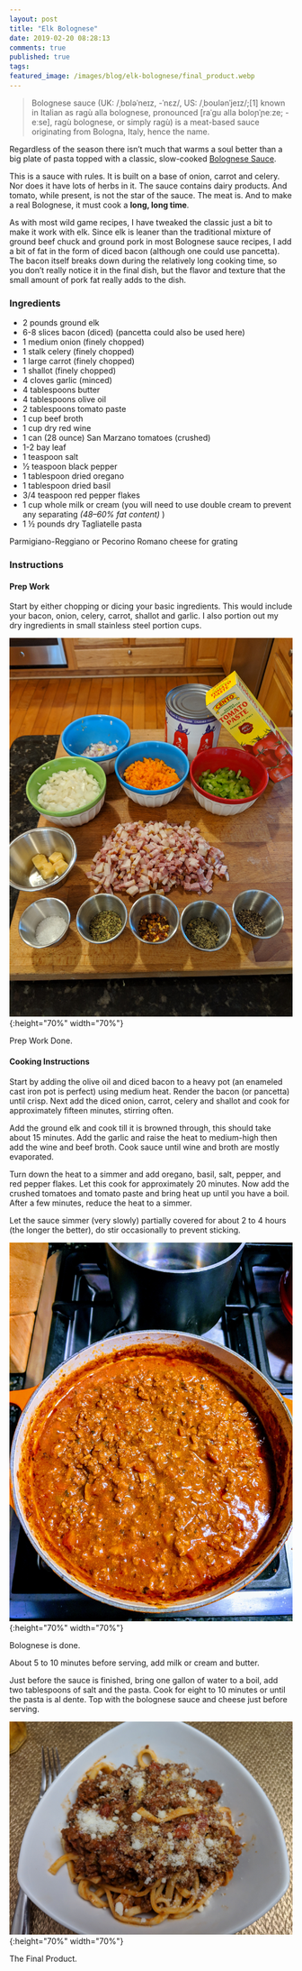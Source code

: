 ```yaml
---
layout: post
title: "Elk Bolognese"
date: 2019-02-20 08:28:13
comments: true
published: true
tags:
featured_image: /images/blog/elk-bolognese/final_product.webp
---
```


> Bolognese sauce (UK: /ˌbɒləˈneɪz, -ˈnɛz/, US: /ˌboʊlənˈjeɪz/;[1] known in Italian as ragù alla bolognese, pronounced [raˈɡu alla boloɲˈɲeːze; -eːse], ragù bolognese, or simply ragù) is a meat-based sauce originating from Bologna, Italy, hence the name.

Regardless of the season there isn’t much that warms a soul better than a big plate of pasta topped with a classic, slow-cooked [Bolognese Sauce](https://en.wikipedia.org/wiki/Bolognese_sauce "Bolognese Sauce").

This is a sauce with rules. It is built on a base of onion, carrot and celery. Nor does it have lots of herbs in it. The sauce contains dairy products. And tomato, while present, is not the star of the sauce. The meat is. And to make a real Bolognese, it must cook a **long, long time**.

As with most wild game recipes, I have tweaked the classic just a bit to make it work with elk. Since elk is leaner than the traditional mixture of ground beef chuck and ground pork in most Bolognese sauce recipes, I add a bit of fat in the form of diced bacon (although one could use pancetta). The bacon itself breaks down during the relatively long cooking time, so you don’t really notice it in the final dish, but the flavor and texture that the small amount of pork fat really adds to the dish.

### Ingredients

* 2 pounds ground elk
* 6-8 slices bacon (diced) (pancetta could also be used here)
* 1 medium onion (finely chopped)
* 1 stalk celery (finely chopped)
* 1 large carrot (finely chopped)
* 1 shallot (finely chopped)
* 4 cloves garlic (minced)
* 4 tablespoons butter
* 4 tablespoons olive oil
* 2 tablespoons tomato paste
* 1 cup beef broth
* 1 cup dry red wine
* 1 can (28 ounce) San Marzano tomatoes (crushed)
* 1-2 bay leaf
* 1 teaspoon salt
* 1⁄2 teaspoon black pepper
* 1 tablespoon dried oregano
* 1 tablespoon dried basil
* 3/4 teaspoon red pepper flakes
* 1 cup whole milk or cream (you will need to use double cream to prevent any separating _(48–60% fat content)_ )
* 1 ½ pounds dry Tagliatelle pasta

Parmigiano-Reggiano or Pecorino Romano cheese for grating

### Instructions

#### Prep Work

Start by either chopping or dicing your basic ingredients. This would include your bacon, onion, celery, carrot, shallot and garlic. I also portion out my dry ingredients in small stainless steel portion cups.

![alt text](/images/blog/elk-bolognese/ingredients.jpg){:height="70%" width="70%"}

<div class="captions">
Prep Work Done.<br>
</div>

#### Cooking Instructions

Start by adding the olive oil and diced bacon to a heavy pot (an enameled cast iron pot is perfect) using medium heat. Render the bacon (or pancetta) until crisp. Next add the diced onion, carrot, celery and shallot and cook for approximately fifteen minutes, stirring often.

Add the ground elk and cook till it is browned through, this should take about 15 minutes. Add the garlic and raise the heat to medium-high then add the wine and beef broth. Cook sauce until wine and broth are mostly evaporated.

Turn down the heat to a simmer and add oregano, basil, salt, pepper, and red pepper flakes. Let this cook for approximately 20 minutes. Now add the crushed tomatoes and tomato paste and bring heat up until you have a boil. After a few minutes, reduce the heat to a simmer.

Let the sauce simmer (very slowly) partially covered for about 2 to 4 hours (the longer the better), do stir occasionally to prevent sticking.

![alt text](/images/blog/elk-bolognese/sauce.jpg){:height="70%" width="70%"}

<div class="captions">
Bolognese is done.<br>
</div>

About 5 to 10 minutes before serving, add milk or cream and butter.

Just before the sauce is finished, bring one gallon of water to a boil, add two tablespoons of salt and the pasta. Cook for eight to 10 minutes or until the pasta is al dente. Top with the bolognese sauce and cheese just before serving.

![alt text](/images/blog/elk-bolognese/final_product.jpg){:height="70%" width="70%"}

<div class="captions">
The Final Product.<br>
</div>
